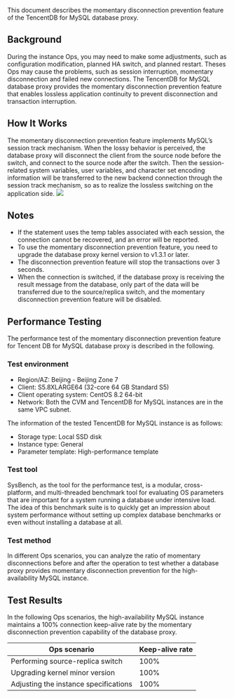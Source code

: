 This document describes the momentary disconnection prevention feature of the TencentDB for MySQL database proxy.

## Background
During the instance Ops, you may need to make some adjustments, such as configuration modification, planned HA switch, and planned restart. Theses Ops may cause the problems, such as session interruption, momentary disconnection and failed new connections. The TencentDB for MySQL database proxy provides the momentary disconnection prevention feature that enables lossless application continuity to prevent disconnection and transaction interruption.

## How It Works
The momentary disconnection prevention feature implements MySQL’s session track mechanism. When the lossy behavior is perceived, the database proxy will disconnect the client from the source node before the switch, and connect to the source node after the switch. Then the session-related system variables, user variables, and character set encoding information will be transferred to the new backend connection through the session track mechanism, so as to realize the lossless switching on the application side.
![](https://qcloudimg.tencent-cloud.cn/raw/119f026774de441b00adfa1ab265082d.png)

## Notes
- If the statement uses the temp tables associated with each session, the connection cannot be recovered, and an error will be reported.
- To use the momentary disconnection prevention feature, you need to upgrade the database proxy kernel version to v1.3.1 or later.
- The disconnection prevention feature will stop the transactions over 3 seconds.
- When the connection is switched, if the database proxy is receiving the result message from the database, only part of the data will be transferred due to the source/replica switch, and the momentary disconnection prevention feature will be disabled.

## Performance Testing
The performance test of the momentary disconnection prevention feature for Tencent DB for MySQL database proxy is described in the following.

### Test environment
- Region/AZ: Beijing - Beijing Zone 7
- Client: S5.8XLARGE64 (32-core 64 GB Standard S5)
- Client operating system: CentOS 8.2 64-bit
- Network: Both the CVM and TencentDB for MySQL instances are in the same VPC subnet.

The information of the tested TencentDB for MySQL instance is as follows:
- Storage type: Local SSD disk
- Instance type: General
- Parameter template: High-performance template

### Test tool
SysBench, as the tool for the performance test, is a modular, cross-platform, and multi-threaded benchmark tool for evaluating OS parameters that are important for a system running a database under intensive load. The idea of this benchmark suite is to quickly get an impression about system performance without setting up complex database benchmarks or even without installing a database at all.

### Test method
In different Ops scenarios, you can analyze the ratio of momentary disconnections before and after the operation to test whether a database proxy provides momentary disconnection prevention for the high-availability MySQL instance.

## Test Results
In the following Ops scenarios, the high-availability MySQL instance maintains a 100% connection keep-alive rate by the momentary disconnection prevention capability of the database proxy.

| Ops scenario | Keep-alive rate |
|---------|---------|
| Performing source-replica switch | 100% |
| Upgrading kernel minor version | 100% |
| Adjusting the instance specifications | 100% |

